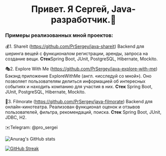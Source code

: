 <h1 align="center">Привет. Я Сергей, Java-разработчик.👋</h1>

<!--
**PrSergey/PrSergey** is a ✨ _special_ ✨ repository because its `README.md` (this file) appears on your GitHub profile.

Here are some ideas to get you started:

- 🔭 I’m currently working on ...
- 🌱 I’m currently learning ...
- 👯 I’m looking to collaborate on ...
- 🤔 I’m looking for help with ...
- 💬 Ask me about ...
- 📫 How to reach me: ...
- 😄 Pronouns: ...
- ⚡ Fun fact: ...
-->
### Примеры реализованных мной проектов:  
💰1. Shareit (https://github.com/PrSergey/java-shareit)
Backend для шеринга вещей с функционалом регистрации, аренды, запроса на создание вещи.
**Стек**Spring Boot, JUnit, PostgreSQL, Hibernate, Mockito.

🎭2. Explore With Me (https://github.com/PrSergey/java-explore-with-me) 
Бэкэнд приложение ExploreWithMe (англ. «исследуй со мной»). Оно позволяет пользователям делиться информацией об интересных событиях и находить компанию для участия в них. 
**Стек** Spring Boot, JUnit, PostgreSQL, Hibernate, Mockito.

🎥3. Filmorate (https://github.com/PrSergey/java-filmorate)
Backend для онлайн-кинотеатра. Реализован функционал оценок и отзывов пользователей, фильтра, рекомендаций, поиска.
**Стек** Spring Boot, JUnit, JDBC, H2.

✉️Telegram: @pro_sergei

![Anurag's GitHub stats](https://github-readme-stats.vercel.app/api?username=PrSergey&show_icons=true&theme=radical)

[![GitHub Streak](https://streak-stats.demolab.com?user=PrSergey&theme=ayu-light&card_width=496)](https://git.io/streak-stats)
